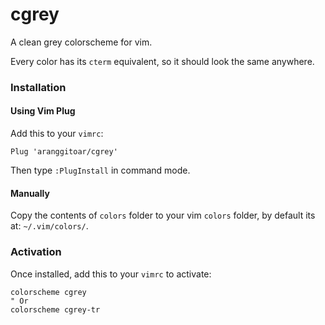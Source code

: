 # cgrey
A clean grey colorscheme for vim.

Every color has its `cterm` equivalent, so it should look the same anywhere.

### Installation

#### Using Vim Plug

Add this to your `vimrc`:

```vim
Plug 'aranggitoar/cgrey'
```

Then type `:PlugInstall` in command mode.

#### Manually

Copy the contents of `colors` folder to your vim `colors` folder, by default its at: `~/.vim/colors/`.

### Activation

Once installed, add this to your `vimrc` to activate:

```vim
colorscheme cgrey
" Or
colorscheme cgrey-tr
```
